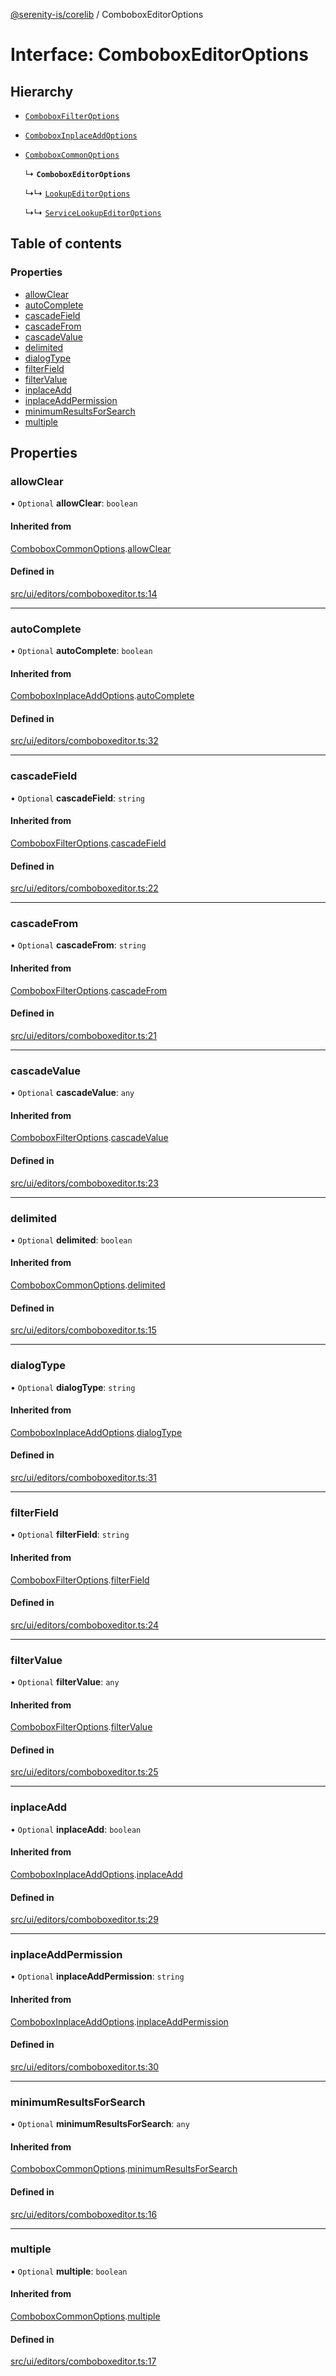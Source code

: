 [@serenity-is/corelib](../README.md) / ComboboxEditorOptions

# Interface: ComboboxEditorOptions

## Hierarchy

- [`ComboboxFilterOptions`](ComboboxFilterOptions.md)

- [`ComboboxInplaceAddOptions`](ComboboxInplaceAddOptions.md)

- [`ComboboxCommonOptions`](ComboboxCommonOptions.md)

  ↳ **`ComboboxEditorOptions`**

  ↳↳ [`LookupEditorOptions`](LookupEditorOptions.md)

  ↳↳ [`ServiceLookupEditorOptions`](ServiceLookupEditorOptions.md)

## Table of contents

### Properties

- [allowClear](ComboboxEditorOptions.md#allowclear)
- [autoComplete](ComboboxEditorOptions.md#autocomplete)
- [cascadeField](ComboboxEditorOptions.md#cascadefield)
- [cascadeFrom](ComboboxEditorOptions.md#cascadefrom)
- [cascadeValue](ComboboxEditorOptions.md#cascadevalue)
- [delimited](ComboboxEditorOptions.md#delimited)
- [dialogType](ComboboxEditorOptions.md#dialogtype)
- [filterField](ComboboxEditorOptions.md#filterfield)
- [filterValue](ComboboxEditorOptions.md#filtervalue)
- [inplaceAdd](ComboboxEditorOptions.md#inplaceadd)
- [inplaceAddPermission](ComboboxEditorOptions.md#inplaceaddpermission)
- [minimumResultsForSearch](ComboboxEditorOptions.md#minimumresultsforsearch)
- [multiple](ComboboxEditorOptions.md#multiple)

## Properties

### allowClear

• `Optional` **allowClear**: `boolean`

#### Inherited from

[ComboboxCommonOptions](ComboboxCommonOptions.md).[allowClear](ComboboxCommonOptions.md#allowclear)

#### Defined in

[src/ui/editors/comboboxeditor.ts:14](https://github.com/serenity-is/serenity/blob/master/packages/corelib/src/ui/editors/comboboxeditor.ts#L14)

___

### autoComplete

• `Optional` **autoComplete**: `boolean`

#### Inherited from

[ComboboxInplaceAddOptions](ComboboxInplaceAddOptions.md).[autoComplete](ComboboxInplaceAddOptions.md#autocomplete)

#### Defined in

[src/ui/editors/comboboxeditor.ts:32](https://github.com/serenity-is/serenity/blob/master/packages/corelib/src/ui/editors/comboboxeditor.ts#L32)

___

### cascadeField

• `Optional` **cascadeField**: `string`

#### Inherited from

[ComboboxFilterOptions](ComboboxFilterOptions.md).[cascadeField](ComboboxFilterOptions.md#cascadefield)

#### Defined in

[src/ui/editors/comboboxeditor.ts:22](https://github.com/serenity-is/serenity/blob/master/packages/corelib/src/ui/editors/comboboxeditor.ts#L22)

___

### cascadeFrom

• `Optional` **cascadeFrom**: `string`

#### Inherited from

[ComboboxFilterOptions](ComboboxFilterOptions.md).[cascadeFrom](ComboboxFilterOptions.md#cascadefrom)

#### Defined in

[src/ui/editors/comboboxeditor.ts:21](https://github.com/serenity-is/serenity/blob/master/packages/corelib/src/ui/editors/comboboxeditor.ts#L21)

___

### cascadeValue

• `Optional` **cascadeValue**: `any`

#### Inherited from

[ComboboxFilterOptions](ComboboxFilterOptions.md).[cascadeValue](ComboboxFilterOptions.md#cascadevalue)

#### Defined in

[src/ui/editors/comboboxeditor.ts:23](https://github.com/serenity-is/serenity/blob/master/packages/corelib/src/ui/editors/comboboxeditor.ts#L23)

___

### delimited

• `Optional` **delimited**: `boolean`

#### Inherited from

[ComboboxCommonOptions](ComboboxCommonOptions.md).[delimited](ComboboxCommonOptions.md#delimited)

#### Defined in

[src/ui/editors/comboboxeditor.ts:15](https://github.com/serenity-is/serenity/blob/master/packages/corelib/src/ui/editors/comboboxeditor.ts#L15)

___

### dialogType

• `Optional` **dialogType**: `string`

#### Inherited from

[ComboboxInplaceAddOptions](ComboboxInplaceAddOptions.md).[dialogType](ComboboxInplaceAddOptions.md#dialogtype)

#### Defined in

[src/ui/editors/comboboxeditor.ts:31](https://github.com/serenity-is/serenity/blob/master/packages/corelib/src/ui/editors/comboboxeditor.ts#L31)

___

### filterField

• `Optional` **filterField**: `string`

#### Inherited from

[ComboboxFilterOptions](ComboboxFilterOptions.md).[filterField](ComboboxFilterOptions.md#filterfield)

#### Defined in

[src/ui/editors/comboboxeditor.ts:24](https://github.com/serenity-is/serenity/blob/master/packages/corelib/src/ui/editors/comboboxeditor.ts#L24)

___

### filterValue

• `Optional` **filterValue**: `any`

#### Inherited from

[ComboboxFilterOptions](ComboboxFilterOptions.md).[filterValue](ComboboxFilterOptions.md#filtervalue)

#### Defined in

[src/ui/editors/comboboxeditor.ts:25](https://github.com/serenity-is/serenity/blob/master/packages/corelib/src/ui/editors/comboboxeditor.ts#L25)

___

### inplaceAdd

• `Optional` **inplaceAdd**: `boolean`

#### Inherited from

[ComboboxInplaceAddOptions](ComboboxInplaceAddOptions.md).[inplaceAdd](ComboboxInplaceAddOptions.md#inplaceadd)

#### Defined in

[src/ui/editors/comboboxeditor.ts:29](https://github.com/serenity-is/serenity/blob/master/packages/corelib/src/ui/editors/comboboxeditor.ts#L29)

___

### inplaceAddPermission

• `Optional` **inplaceAddPermission**: `string`

#### Inherited from

[ComboboxInplaceAddOptions](ComboboxInplaceAddOptions.md).[inplaceAddPermission](ComboboxInplaceAddOptions.md#inplaceaddpermission)

#### Defined in

[src/ui/editors/comboboxeditor.ts:30](https://github.com/serenity-is/serenity/blob/master/packages/corelib/src/ui/editors/comboboxeditor.ts#L30)

___

### minimumResultsForSearch

• `Optional` **minimumResultsForSearch**: `any`

#### Inherited from

[ComboboxCommonOptions](ComboboxCommonOptions.md).[minimumResultsForSearch](ComboboxCommonOptions.md#minimumresultsforsearch)

#### Defined in

[src/ui/editors/comboboxeditor.ts:16](https://github.com/serenity-is/serenity/blob/master/packages/corelib/src/ui/editors/comboboxeditor.ts#L16)

___

### multiple

• `Optional` **multiple**: `boolean`

#### Inherited from

[ComboboxCommonOptions](ComboboxCommonOptions.md).[multiple](ComboboxCommonOptions.md#multiple)

#### Defined in

[src/ui/editors/comboboxeditor.ts:17](https://github.com/serenity-is/serenity/blob/master/packages/corelib/src/ui/editors/comboboxeditor.ts#L17)
